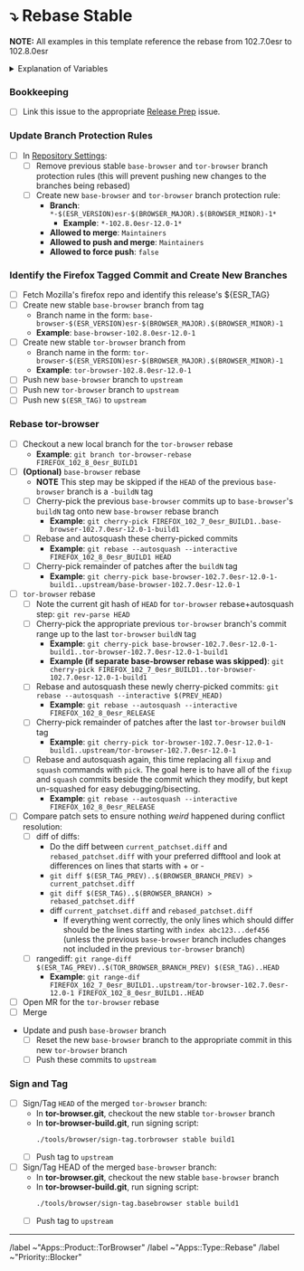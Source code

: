# ⤵️ Rebase Stable

**NOTE:** All examples in this template reference the rebase from 102.7.0esr to 102.8.0esr

<details>
  <summary>Explanation of Variables</summary>

- `$(ESR_VERSION)`: the Mozilla defined ESR version, used in various places for building tor-browser tags, labels, etc
  - **Example**: `102.8.0`
- `$(ESR_TAG)`: the Mozilla defined hg (Mercurial) tag associated with `$(ESR_VERSION)`
  - **Example**: `FIREFOX_102_8_0esr_RELEASE`
- `$(ESR_TAG_PREV)`: the Mozilla defined hg (Mercurial) tag associated with the previous ESR version when rebasing (ie, the ESR version we are rebasing from)
  - **Example**: `FIREFOX_102_7_0esr_BUILD1`
- `$(BROWSER_MAJOR)`: the browser major version
  - **Example**: `12`
- `$(BROWSER_MINOR)`: the browser minor version
  - **Example**: either `0` or `5`; Alpha's is always `(Stable + 5) % 10`
- `$(BASE_BROWSER_BRANCH)`: the full name of the current `base-browser` branch
  - **Example**: `base-browser-102.8.0esr-12.0-1`
- `$(BASE_BROWSER_BRANCH_PREV)`: the full name of the previous `base-browser` branch
  - **Example**: `base-browser-102.7.0esr-12.0-1`
- `$(TOR_BROWSER_BRANCH)`: the full name of the current `tor-browser` branch
  - **Example**: `tor-browser-102.8.0esr-12.0-1`
- `$(TOR_BROWSER_BRANCH_PREV)`: the full name of the previous `tor-browser` branch
  - **Example**: `tor-browser-102.7.0esr-12.0-1`
</details>

### **Bookkeeping**

- [ ] Link this issue to the appropriate [Release Prep](https://gitlab.torproject.org/tpo/applications/tor-browser-build/-/issues/?sort=updated_desc&state=opened&label_name%5B%5D=Apps%3A%3AType%3A%3AReleasePreparation) issue.

### Update Branch Protection Rules

- [ ] In [Repository Settings](https://gitlab.torproject.org/tpo/applications/tor-browser/-/settings/repository):
  - [ ] Remove previous stable `base-browser` and `tor-browser` branch protection rules (this will prevent pushing new changes to the branches being rebased)
  - [ ] Create new `base-browser` and `tor-browser` branch protection rule:
    - **Branch**: `*-$(ESR_VERSION)esr-$(BROWSER_MAJOR).$(BROWSER_MINOR)-1*`
      - **Example**: `*-102.8.0esr-12.0-1*`
    - **Allowed to merge**: `Maintainers`
    - **Allowed to push and merge**: `Maintainers`
    - **Allowed to force push**: `false`

### **Identify the Firefox Tagged Commit and Create New Branches**

- [ ] Fetch Mozilla's firefox repo and identify this release's ${ESR_TAG}
- [ ] Create new stable `base-browser` branch from tag
  - Branch name in the form: `base-browser-$(ESR_VERSION)esr-$(BROWSER_MAJOR).$(BROWSER_MINOR)-1`
  - **Example**: `base-browser-102.8.0esr-12.0-1`
- [ ] Create new stable `tor-browser` branch from
  - Branch name in the form: `tor-browser-$(ESR_VERSION)esr-$(BROWSER_MAJOR).$(BROWSER_MINOR)-1`
  - **Example**: `tor-browser-102.8.0esr-12.0-1`
- [ ] Push new `base-browser` branch to `upstream`
- [ ] Push new `tor-browser` branch to `upstream`
- [ ] Push new `$(ESR_TAG)` to `upstream`

### **Rebase tor-browser**

- [ ] Checkout a new local branch for the `tor-browser` rebase
  - **Example**: `git branch tor-browser-rebase FIREFOX_102_8_0esr_BUILD1`
- [ ] **(Optional)** `base-browser` rebase
  - **NOTE** This step may be skipped if the `HEAD` of the previous `base-browser` branch is a `-buildN` tag
  - [ ] Cherry-pick the previous `base-browser` commits up to `base-browser`'s `buildN` tag onto new `base-browser` rebase branch
    - **Example**: `git cherry-pick FIREFOX_102_7_0esr_BUILD1..base-browser-102.7.0esr-12.0-1-build1`
  - [ ] Rebase and autosquash these cherry-picked commits
    - **Example**: `git rebase --autosquash --interactive FIREFOX_102_8_0esr_BUILD1 HEAD`
  - [ ] Cherry-pick remainder of patches after the `buildN` tag
    - **Example**: `git cherry-pick base-browser-102.7.0esr-12.0-1-build1..upstream/base-browser-102.7.0esr-12.0-1`
- [ ] `tor-browser` rebase
  - [ ] Note the current git hash of `HEAD` for `tor-browser` rebase+autosquash step: `git rev-parse HEAD`
  - [ ] Cherry-pick the appropriate previous `tor-browser` branch's commit range up to the last `tor-browser` `buildN` tag
    - **Example**: `git cherry-pick base-browser-102.7.0esr-12.0-1-build1..tor-browser-102.7.0esr-12.0-1-build1`
    - **Example (if separate base-browser rebase was skipped)**: `git cherry-pick FIREFOX_102_7_0esr_BUILD1..tor-browser-102.7.0esr-12.0-1-build1`
  - [ ] Rebase and autosquash these newly cherry-picked commits: `git rebase --autosquash --interactive $(PREV_HEAD)`
     - **Example**: `git rebase --autosquash --interactive FIREFOX_102_8_0esr_RELEASE`
  - [ ] Cherry-pick remainder of patches after the last `tor-browser` `buildN` tag
    - **Example**: `git cherry-pick tor-browser-102.7.0esr-12.0-1-build1..upstream/tor-browser-102.7.0esr-12.0-1`
  - [ ] Rebase and autosquash again, this time replacing all `fixup` and `squash` commands with `pick`. The goal here is to have all of the `fixup` and `squash` commits beside the commit which they modify, but kept un-squashed for easy debugging/bisecting.
    - **Example**: `git rebase --autosquash --interactive FIREFOX_102_8_0esr_RELEASE`
- [ ] Compare patch sets to ensure nothing *weird* happened during conflict resolution:
  - [ ] diff of diffs:
    -  Do the diff between `current_patchset.diff` and `rebased_patchset.diff` with your preferred difftool and look at differences on lines that starts with + or -
    - `git diff $(ESR_TAG_PREV)..$(BROWSER_BRANCH_PREV) > current_patchset.diff`
    - `git diff $(ESR_TAG)..$(BROWSER_BRANCH) > rebased_patchset.diff`
    - diff `current_patchset.diff` and `rebased_patchset.diff`
      - If everything went correctly, the only lines which should differ should be the lines starting with `index abc123...def456` (unless the previous `base-browser` branch includes changes not included in the previous `tor-browser` branch)
  - [ ] rangediff: `git range-diff $(ESR_TAG_PREV)..$(TOR_BROWSER_BRANCH_PREV) $(ESR_TAG)..HEAD`
    - **Example**: `git range-dif FIREFOX_102_7_0esr_BUILD1..upstream/tor-browser-102.7.0esr-12.0-1 FIREFOX_102_8_0esr_BUILD1..HEAD`
- [ ] Open MR for the `tor-browser` rebase
- [ ] Merge
- Update and push `base-browser` branch
  - [ ] Reset the new `base-browser` branch to the appropriate commit in this new `tor-browser` branch
  - [ ] Push these commits to `upstream`

### **Sign and Tag**

- [ ] Sign/Tag `HEAD` of the merged `tor-browser` branch:
  - In **tor-browser.git**, checkout the new stable `tor-browser` branch
  - In **tor-browser-build.git**, run signing script:
    ```bash
    ./tools/browser/sign-tag.torbrowser stable build1
    ```
  - [ ] Push tag to `upstream`
- [ ] Sign/Tag HEAD of the merged `base-browser` branch:
  - In **tor-browser.git**, checkout the new stable `base-browser` branch
  - In **tor-browser-build.git**, run signing script:
    ```bash
    ./tools/browser/sign-tag.basebrowser stable build1
    ```
  - [ ] Push tag to `upstream`

<!-- Do not edit beneath this line <3 -->

---

/label ~"Apps::Product::TorBrowser"
/label ~"Apps::Type::Rebase"
/label ~"Priority::Blocker"
